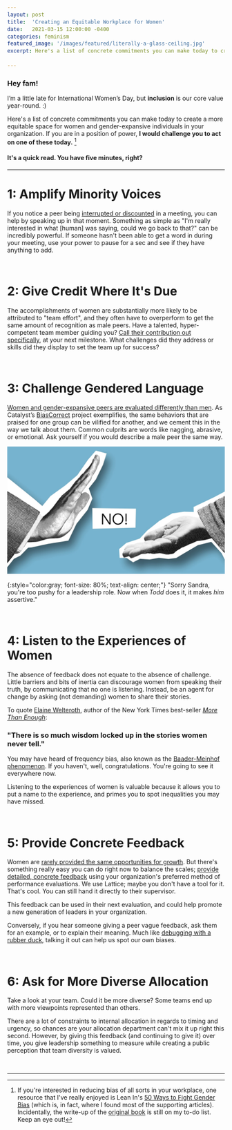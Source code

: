 ```yaml
---
layout: post
title:  'Creating an Equitable Workplace for Women'
date:   2021-03-15 12:00:00 -0400
categories: feminism
featured_image: '/images/featured/literally-a-glass-ceiling.jpg'
excerpt: Here's a list of concrete commitments you can make today to create a more equitable space for women and gender-expansive individuals in your organization. <br><br>If you are in a position of power, I would challenge you to act on one of these today.

---
```


### Hey fam!

I’m a little late for International Women’s Day, but **inclusion** is our core value year-round. :)

Here's a list of concrete commitments you can make today to create a more equitable space for women and gender-expansive individuals in your organization. If you are in a position of power, **I would challenge you to act on one of these today.** [^1]

#### It's a quick read. You have five minutes, right?

---

# 1: Amplify Minority Voices

If you notice a peer being [interrupted or discounted](https://www.nytimes.com/2017/06/14/business/women-sexism-work-huffington-kamala-harris.html) in a meeting, you can help by speaking up in that moment. Something as simple as "I'm really interested in what [human] was saying, could we go back to that?" can be incredibly powerful. If someone hasn't been able to get a word in during your meeting, use your power to pause for a sec and see if they have anything to add.

<br>

# 2: Give Credit Where It's Due

The accomplishments of women are substantially more likely to be attributed to "team effort", and they often have to overperform to get the same amount of recognition as male peers. Have a talented, hyper-competent team member guiding you? [Call their contribution out specifically](https://www.gsb.stanford.edu/faculty-research/publications/reducing-gender-biases-modern-workplaces-small-wins-approach), at your next milestone. What challenges did they address or skills did they display to set the team up for success?

<br>

# 3: Challenge Gendered Language

[Women and gender-expansive peers are evaluated differently than men](https://www.affective-science.org/pubs/2009/shes-emotional-2009.pdf). As Catalyst’s [BiasCorrect](https://www.catalyst.org/) project exemplifies, the same behaviors that are praised for one group can be vilified for another, and we cement this in the way we talk about them. Common culprits are words like nagging, abrasive, or emotional. Ask yourself if you would describe a male peer the same way.

![](/images/feminism/denied.jpg)

{:style="color:gray; font-size: 80%; text-align: center;"}
"Sorry Sandra, you're too pushy for a leadership role. Now when *Todd* does it, it makes *him* assertive."

<br>

# 4: Listen to the Experiences of Women

The absence of feedback does not equate to the absence of challenge. Little barriers and bits of inertia can discourage women from speaking their truth, by communicating that no one is listening. Instead, be an agent for change by asking (not demanding) women to share their stories.

To quote [Elaine Welteroth](https://twitter.com/ElaineWelteroth/status/1364770719129886721), author of the New York Times best-seller [*More Than Enough*](https://www.amazon.com/More-Than-Enough-Claiming-Matter/dp/0525561587):

### "There is so much wisdom locked up in the stories women never tell."

You may have heard of frequency bias, also known as the [Baader-Meinhof phenomenon](https://www.healthline.com/health/baader-meinhof-phenomenon). If you haven't, well, congratulations. You're going to see it everywhere now.

Listening to the experiences of women is valuable because it allows you to put a name to the experience, and primes you to spot inequalities you may have missed.

<br>

# 5: Provide Concrete Feedback

Women are [rarely provided the same opportunities for growth](https://hbr.org/2016/04/research-vague-feedback-is-holding-women-back). But there's something really easy you can do right now to balance the scales; [provide detailed, concrete feedback](https://hbr.org/2019/01/why-most-performance-evaluations-are-biased-and-how-to-fix-them) using your organization's preferred method of performance evaluations. We use Lattice; maybe you don't have a tool for it. That's cool. You can still hand it directly to their supervisor.

This feedback can be used in their next evaluation, and could help promote a new generation of leaders in your organization.

Conversely, if you hear someone giving a peer vague feedback, ask them for an example, or to explain their meaning. Much like [debugging with a rubber duck](https://en.wikipedia.org/wiki/Rubber_duck_debugging), talking it out can help us spot our own biases.

<br>

# 6: Ask for More Diverse Allocation

Take a look at your team. Could it be more diverse? Some teams end up with more viewpoints represented than others.

There are a lot of constraints to internal allocation in regards to timing and urgency, so chances are your allocation department can't mix it up right this second. However, by giving this feedback (and continuing to give it) over time, you give leadership something to measure while creating a public perception that team diversity is valued.

<br>

---

[^1]: If you're interested in reducing bias of all sorts in your workplace, one resource that I've really enjoyed is Lean In's [50 Ways to Fight Gender Bias](https://leanin.org/50-ways-to-fight-gender-bias) (which is, in fact, where I found most of the supporting articles). Incidentally, the write-up of the [original book](https://www.amazon.com/Lean-Women-Work-Will-Lead/dp/0385349947) is still on my to-do list. Keep an eye out!
